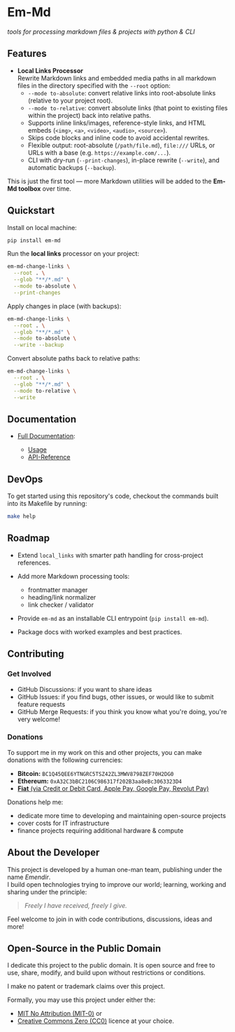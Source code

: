 # Em-Md

_tools for processing markdown files & projects with python & CLI_

## Features

- **Local Links Processor**  
  Rewrite Markdown links and embedded media paths in all markdown files in the directory specified with the `--root` option:
  - `--mode to-absolute`: convert relative links into root-absolute links (relative to your project root).
  - `--mode to-relative`: convert absolute links (that point to existing files within the project) back into relative paths.
  - Supports inline links/images, reference-style links, and HTML embeds (`<img>`, `<a>`, `<video>`, `<audio>`, `<source>`).
  - Skips code blocks and inline code to avoid accidental rewrites.
  - Flexible output: root-absolute (`/path/file.md`), `file:///` URLs, or URLs with a base (e.g. `https://example.com/...`).
  - CLI with dry-run (`--print-changes`), in-place rewrite (`--write`), and automatic backups (`--backup`).

This is just the first tool — more Markdown utilities will be added to the **Em-Md toolbox** over time.

## Quickstart

Install on local machine:

```bash
pip install em-md
```

Run the **local links** processor on your project:

```bash
em-md-change-links \
  --root . \
  --glob "**/*.md" \
  --mode to-absolute \
  --print-changes
```

Apply changes in place (with backups):

```bash
em-md-change-links \
  --root . \
  --glob "**/*.md" \
  --mode to-absolute \
  --write --backup
```

Convert absolute paths back to relative paths:

```bash
em-md-change-links \
  --root . \
  --glob "**/*.md" \
  --mode to-relative \
  --write
```

## Documentation

* [Full Documentation](docs/README.md):

  * [Usage](docs/Usage/README.md)
  * [API-Reference](docs/API-Reference/README.html)

## DevOps

To get started using this repository's code, checkout the commands built into its Makefile by running:
```sh
make help
```

## Roadmap

* Extend `local_links` with smarter path handling for cross-project references.
* Add more Markdown processing tools:

  * frontmatter manager
  * heading/link normalizer
  * link checker / validator
* Provide `em-md` as an installable CLI entrypoint (`pip install em-md`).
* Package docs with worked examples and best practices.

## Contributing

### Get Involved

- GitHub Discussions: if you want to share ideas
- GitHub Issues: if you find bugs, other issues, or would like to submit feature requests
- GitHub Merge Requests: if you think you know what you're doing, you're very welcome!

### Donations

To support me in my work on this and other projects, you can make donations with the following currencies:

- **Bitcoin:** `BC1Q45QEE6YTNGRC5TSZ42ZL3MWV8798ZEF70H2DG0`
- **Ethereum:** `0xA32C3bBC2106C986317f202B3aa8eBc3063323D4`
- [**Fiat** (via Credit or Debit Card, Apple Pay, Google Pay, Revolut Pay)](https://checkout.revolut.com/pay/4e4d24de-26cf-4e7d-9e84-ede89ec67f32)

Donations help me:
- dedicate more time to developing and maintaining open-source projects
- cover costs for IT infrastructure
- finance projects requiring additional hardware & compute

## About the Developer

This project is developed by a human one-man team, publishing under the name _Emendir_.  
I build open technologies trying to improve our world;
learning, working and sharing under the principle:

> _Freely I have received, freely I give._

Feel welcome to join in with code contributions, discussions, ideas and more!

## Open-Source in the Public Domain

I dedicate this project to the public domain.
It is open source and free to use, share, modify, and build upon without restrictions or conditions.

I make no patent or trademark claims over this project.  

Formally, you may use this project under either the: 
- [MIT No Attribution (MIT-0)](https://choosealicense.com/licenses/mit-0/) or
- [Creative Commons Zero (CC0)](https://choosealicense.com/licenses/cc0-1.0/)
licence at your choice.  


